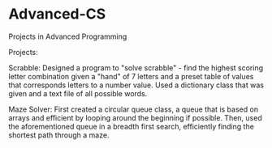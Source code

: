 # Advanced-CS
Projects in Advanced Programming

Projects:

  Scrabble: Designed a program to "solve scrabble" - find the highest scoring letter combination given a "hand" of 7 letters and a preset table of values that corresponds letters to a number value. Used a dictionary class that was given and a text file of all possible words.
  
  Maze Solver: First created a circular queue class, a queue that is based on arrays and efficient by looping around the beginning if possible. Then, used the aforementioned queue in a breadth first search, efficiently finding the shortest path through a maze. 
